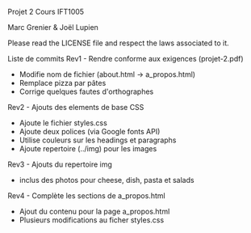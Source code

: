 Projet 2
Cours IFT1005

Marc Grenier & Joël Lupien

Please read the LICENSE file and respect the laws associated to it.

Liste de commits
Rev1 - Rendre conforme aux exigences (projet-2.pdf)

* Modifie nom de fichier (about.html -> a_propos.html)
* Remplace pizza par pâtes
* Corrige quelques fautes d'orthographes

Rev2 - Ajouts des elements de base CSS

* Ajoute le fichier styles.css
* Ajoute deux polices (via Google fonts API)
* Utilise couleurs sur les headings et paragraphs
* Ajoute repertoire (../img) pour les images

Rev3 - Ajouts du repertoire img

* inclus des photos pour cheese, dish, pasta et salads

Rev4 - Complète les sections de a_propos.html

* Ajout du contenu pour la page a_propos.html
* Plusieurs modifications au ficher styles.css